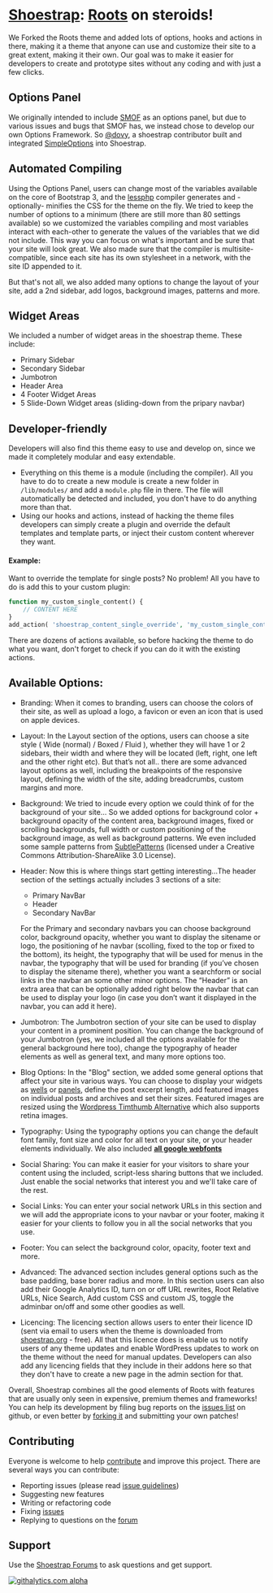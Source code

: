 # [Shoestrap](http://shoestrap.org): [Roots](http://roots.io) on steroids!

We Forked the Roots theme and added lots of options, hooks and actions in there, making it a theme that anyone can use and customize their site to a great extent, making it their own. Our goal was to make it easier for developers to create and prototype sites without any coding and with just a few clicks.

## Options Panel

We originally intended to include [SMOF](https://github.com/syamilmj/Options-Framework) as an options panel, but due to various issues and bugs that SMOF has, we instead chose to develop our own Options Framework. So [@dovy](https://twitter.com/simplerain), a shoestrap contributor built and integrated [SimpleOptions](https://github.com/SimpleRain/SimpleOptions) into Shoestrap.

## Automated Compiling

Using the Options Panel, users can change most of the variables available on the core of Bootstrap 3, and the [lessphp](http://leafo.net/lessphp/) compiler generates and -optionally- minifies the CSS for the theme on the fly. We tried to keep the number of options to a minimum (there are still more than 80 settings available) so we customized the variables compiling and most variables interact with each-other to generate the values of the variables that we did not include. This way you can focus on what's important and be sure that your site will look great.
We also made sure that the compiler is multisite-compatible, since each site has its own stylesheet in a network, with the site ID appended to it.

But that's not all, we also added many options to change the layout of your site, add a 2nd sidebar, add logos, background images, patterns and more.

## Widget Areas

We included a number of widget areas in the shoestrap theme. These include:
* Primary Sidebar
* Secondary Sidebar
* Jumbotron
* Header Area
* 4 Footer Widget Areas
* 5 Slide-Down Widget areas (sliding-down from the pripary navbar)

## Developer-friendly

Developers will also find this theme easy to use and develop on, since we made it completely modular and easy extendable. 
* Everything on this theme is a module (including the compiler). All you have to do to create a new module is create a new folder in `/lib/modules/` and add a `module.php` file in there. The file will automatically be detected and included, you don't have to do anything more than that.
* Using our hooks and actions, instead of hacking the theme files developers can simply create a plugin and override the default templates and template parts, or inject their custom content wherever they want.

#### Example:
Want to override the template for single posts? No problem! All you have to do is add this to your custom plugin:

```php
function my_custom_single_content() {
	// CONTENT HERE
}
add_action( 'shoestrap_content_single_override', 'my_custom_single_content' );
```

There are dozens of actions available, so before hacking the theme to do what you want, don't forget to check if you can do it with the existing actions.

## Available Options:

* Branding:
  When it comes to branding, users can choose the colors of their site, as well as upload a logo, a favicon or even an icon that is used on apple devices.

* Layout:
  In the Layout section of the options, users can choose a site style ( Wide (normal) / Boxed / Fluid ), whether they will have 1 or 2 sidebars, their width and where they will be located (left, right, one left and the other right etc).
  But that’s not all.. there are some advanced layout options as well, including the breakpoints of the responsive layout, defining the width of the site, adding breadcrumbs, custom margins and more.

* Background:
  We tried to incude every option we could think of for the background of your site… So we added options for background color + background opacity of the content area, background images, fixed or scrolling backgrounds, full width or custom positioning of the background image, as well as background patterns.
  We even included some sample patterns from [SubtlePatterns](http://subtlepatterns.com/) (licensed under a Creative Commons Attribution-ShareAlike 3.0 License).

* Header:
  Now this is where things start getting interesting…The header section of the settings actually includes 3 sections of a site:
    * Primary NavBar
    * Header
    * Secondary NavBar
  
  For the Primary and secondary navbars you can choose background color, background opacity, whether you want to display the sitename or logo, the positioning of he navbar (scolling, fixed to the top or fixed to the bottom), its height, the typography that will be used for menus in the navbar, the typography that will be used for branding (if you’ve chosen to display the sitename there), whether you want a searchform or social links in the navbar an some other minor options.
  The “Header” is an extra area that can be optionally added right below the navbar that can be used to display your logo (in case you don’t want it displayed in the navbar, you can add it here).

* Jumbotron:
  The Jumbotron section of your site can be used to display your content in a prominent position.
  You can change the background of your Jumbotron (yes, we included all the options available for the general background here too), change the typography of header elements as well as general text, and many more options too.

* Blog Options:
  In the "Blog" section, we added some general options that affect your site in various ways. You can choose to display your widgets as [wells](http://getbootstrap.com/components/#wells) or [panels](http://getbootstrap.com/components/#panels), define the post excerpt length, add featured images on individual posts and archives and set their sizes. Featured images are resized using the [Wordpress Timthumb Alternative](http://matthewruddy.github.io/Wordpress-Timthumb-alternative/) which also supports retina images.

* Typography:
  Using the typography options you can change the default font family, font size and color for all text on your site, or your header elements individually.
  We also included **[all google webfonts](http://www.google.com/fonts/)**

* Social Sharing:
  You can make it easier for your visitors to share your content using the included, script-less sharing buttons that we included. Just enable the social networks that interest you and we'll take care of the rest.

* Social Links:
  You can enter your social network URLs in this section and we will add the appropriate icons to your navbar or your footer, making it easier for your clients to follow you in all the social networks that you use.

* Footer:
  You can select the background color, opacity, footer text and more.

* Advanced:
  The advanced section includes general options such as the base padding, base borer radius and more. In this section users can also add their Google Analytics ID, turn on or off URL rewrites, Root Relative URLs, Nice Search, Add custom CSS and custom JS, toggle the adminbar on/off and some other goodies as well.

* Licencing:
  The licencing section allows users to enter their licence ID (sent via email to users when the theme is downloaded from [shoestrap.org](http://shoestrap.org) - free). All that this licence does is enable us to notify users of any theme updates and enable WordPress updates to work on the theme without the need for manual updates.
  Developers can also add any licencing fields that they include in their addons here so that they don't have to create a new page in the admin section for that.


Overall, Shoestrap combines all the good elements of Roots with features that are usually only seen in expensive, premium themes and frameworks! You can help its development by filing bug reports on the [issues list](https://github.com/shoestrap/shoestrap/issues) on github, or even better by [forking it](https://github.com/shoestrap/shoestrap) and submitting your own patches!

## Contributing

Everyone is welcome to help [contribute](CONTRIBUTING.md) and improve this project. There are several ways you can contribute:

* Reporting issues (please read [issue guidelines](https://github.com/necolas/issue-guidelines))
* Suggesting new features
* Writing or refactoring code
* Fixing [issues](https://github.com/shoestrap/shoestrap/issues)
* Replying to questions on the [forum](http://shoestrap.org/forums/forum/shoestrap/)

## Support

Use the [Shoestrap Forums](http://shoestrap.org/forums/forum/shoestrap/) to ask questions and get support.

[![githalytics.com alpha](https://cruel-carlota.pagodabox.com/28b8970195f0fd45e6cbce37fd65c7e2 "githalytics.com")](http://githalytics.com/shoestrap/shoestrap)
